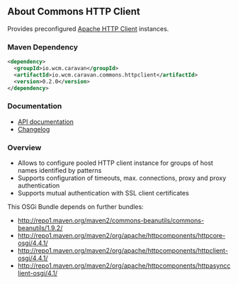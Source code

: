 ## About Commons HTTP Client

Provides preconfigured [Apache HTTP Client](http://hc.apache.org/) instances.


### Maven Dependency

```xml
<dependency>
  <groupId>io.wcm.caravan</groupId>
  <artifactId>io.wcm.caravan.commons.httpclient</artifactId>
  <version>0.2.0</version>
</dependency>
```

### Documentation

* [API documentation][apidocs]
* [Changelog][changelog]


[apidocs]: apidocs/
[changelog]: changes-report.html


### Overview

* Allows to configure pooled HTTP client instance for groups of host names identified by patterns
* Supports configuration of timeouts, max. connections, proxy and proxy authentication
* Supports mutual authentication with SSL client certificates

This OSGi Bundle depends on further bundles:

* http://repo1.maven.org/maven2/commons-beanutils/commons-beanutils/1.9.2/
* http://repo1.maven.org/maven2/org/apache/httpcomponents/httpcore-osgi/4.4.1/
* http://repo1.maven.org/maven2/org/apache/httpcomponents/httpclient-osgi/4.4.1/
* http://repo1.maven.org/maven2/org/apache/httpcomponents/httpasyncclient-osgi/4.1/
